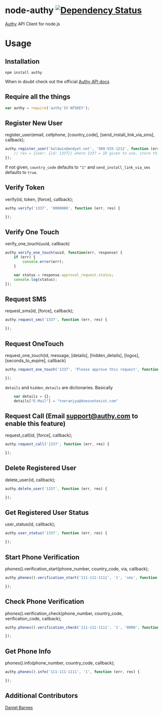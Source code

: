 # node-authy [![Dependency Status](https://david-dm.org/evilpacket/node-authy.png)](https://david-dm.org/evilpacket/node-authy)

[Authy](https://authy.com/) API Client for node.js

Usage
=====

Installation
------------

```
npm install authy
```

When in doubt check out the official [Authy API docs](http://docs.authy.com/)


Require all the things
----------------------

```javascript
var authy = require('authy')('APIKEY');
```


Register New User
-----------------

register_user(email, cellphone, [country_code], [send_install_link_via_sms], callback);


```javascript
authy.register_user('baldwin@andyet.net', '509-555-1212', function (err, res) {
    // res = {user: {id: 1337}} where 1337 = ID given to use, store this someplace
});
```

If not given, `country_code` defaults to `"1"` and `send_install_link_via_sms` defaults to `true`.

Verify Token
------------

verify(id, token, [force], callback);

```javascript
authy.verify('1337', '0000000', function (err, res) {

});
```

Verify One Touch
----------------

verify_one_touch(uuid, callback)

```javascript
authy.verify_one_touch(uuid, function(err, response) {
    if (err) {
        console.error(err);
    }

    var status = response.approval_request.status;
    console.log(status);
});
```

Request SMS
-----------

request_sms(id, [force], callback);

```javascript
authy.request_sms('1337', function (err, res) {

});
```

Request OneTouch
----------------
request_one_touch(id, message, [details], [hidden_details], [logos], [seconds_to_expire], callback)

```javascript
authy.request_one_touch('1337', 'Please approve this request', function(err, res) {

});
```


`details` and `hidden_details` are dictionaries. Basically

```javascript
    var details = {};
    details["E-Mail"] = "tneranjya@doesnotexist.com"
```


Request Call (Email support@authy.com to enable this feature)
-------------------------------------------------------------

request_call(id, [force], callback);

```javascript
authy.request_call('1337', function (err, res) {

});
```

Delete Registered User
----------------------

delete_user(id, callback);

```javascript
authy.delete_user('1337', function (err, res) {

});
```

Get Registered User Status
--------------------------

user_status(id, callback);

```javascript
authy.user_status('1337', function (err, res) {

});
```

Start Phone Verification
------------------------

phones().verification_start(phone_number, country_code, via, callback);

```javascript
authy.phones().verification_start('111-111-1111', '1', 'sms', function(err, res) {

});
```

Check Phone Verification
------------------------

phones().verification_check(phone_number, country_code, verification_code, callback);

```javascript
authy.phones().verification_check('111-111-1111', '1', '0000', function (err, res) {

});
```

Get Phone Info
------------------------

phones().info(phone_number, country_code, callback);

```javascript
authy.phones().info('111-111-1111', '1', function (err, res) {

});
```

Additional Contributors
-----------------------
[Daniel Barnes](https://github.com/DanielBarnes)


